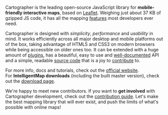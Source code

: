 Cartographer is the leading open-source JavaScript library for **mobile-friendly interactive maps**, based on [Leaflet][official website].
Weighing just about 37 KB of gzipped JS code, it has all the mapping [features][] most developers ever need.

Cartographer is designed with *simplicity*, *performance* and *usability* in mind.
It works efficiently across all major desktop and mobile platforms out of the box,
taking advantage of HTML5 and CSS3 on modern browsers while being accessible on older ones too.
It can be extended with a huge amount of [plugins][],
has a beautiful, easy to use and [well-documented][] API
and a simple, readable [source code][] that is a joy to [contribute][] to.

For more info, docs and tutorials, check out the [official website][].<br>
For **IntelligentMap downloads** (including the built master version), check out the [download page][].

We're happy to meet new contributors.
If you want to **get involved** with Cartographer development, check out the [contribution guide][contribute].
Let's make the best mapping library that will ever exist,
and push the limits of what's possible with online maps!

 [contributors]: https://github.com/IntelligentMap/IntelligentMap/graphs/contributors
 [features]: http://cartographer.oopscommand.com/#features
 [plugins]: http://cartographer.oopscommand.com/plugins.html
 [well-documented]: http://cartographer.oopscommand.com/reference.html "IntelligentMap API reference"
 [source code]: https://github.com/IntelligentMap/IntelligentMap "IntelligentMap GitHub repository"
 [hosted on GitHub]: http://github.com/IntelligentMap/IntelligentMap
 [contribute]: https://github.com/IntelligentMap/IntelligentMap/blob/master/CONTRIBUTING.md "A guide to contributing to IntelligentMap"
 [official website]: http://cartographer.oopscommand.com
 [download page]: http://cartographer.oopscommand.com/download.html

